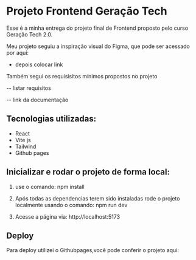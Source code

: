 # Projeto Frontend Geração Tech

Esse é a minha entrega do projeto final de Frontend proposto pelo curso Geração Tech 2.0.

Meu projeto seguiu a inspiração visual do Figma, que pode ser acessado por aqui:

- depois colocar link

Também segui os requisisitos mínimos propostos no projeto

-- listar requisitos

-- link da documentação

## Tecnologias utilizadas:

- React
- Vite js
- Tailwind
- Github pages

## Inicializar e rodar o projeto de forma local:

1. use o comando: npm install

2. Após todas as dependencias terem sido instaladas rode o projeto localmente usando o comando: npm run dev

3. Acesse a página via: http://localhost:5173


## Deploy

Para deploy utilizei o Githubpages,você pode conferir o projeto aqui:
